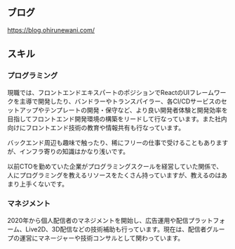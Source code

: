 ## ブログ

https://blog.ohirunewani.com/

## スキル

### プログラミング

現職では、フロントエンドエキスパートのポジションでReactのUIフレームワークを主導で開発したり、バンドラーやトランスパイラー、各CI/CDサービスのセットアップやテンプレートの開発・保守など、より良い開発者体験と開発効率を目指してフロントエンド開発環境の構築をリードして行なっています。また社内向けにフロントエンド技術の教育や情報共有も行なっています。

バックエンド周辺も趣味で触ったり、稀にフリーの仕事で受けることもありますが、インフラ寄りの知識はかなり浅いです。

以前CTOを勤めていた企業がプログラミングスクールを経営していた関係で、人にプログラミングを教えるリソースをたくさん持っていますが、教えるのはあまり上手くないです。

### マネジメント

2020年から個人配信者のマネジメントを開始し、広告運用や配信プラットフォーム、Live2D、3D配信などの技術補助も行っています。現在は、配信者グループの運営にマネージャーや技術コンサルとして関わっています。

